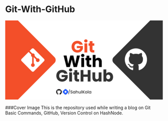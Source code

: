# Git-With-GitHub

![Cover](Git-with-GitHub.jpg)

###Cover Image
This is the repository used while writing a blog on Git Basic Commands, GitHub, Version Control on HashNode.

